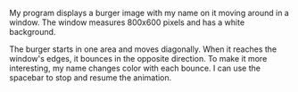My program displays a burger image with my name on it moving around in a window. The window measures 800x600 pixels and has a white background.

The burger starts in one area and moves diagonally. When it reaches the window's edges, it bounces in the opposite direction. To make it more interesting, my name changes color with each bounce. I can use the spacebar to stop and resume the animation.
